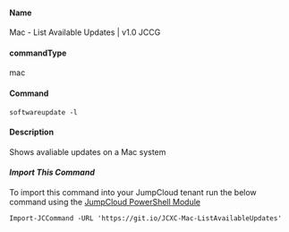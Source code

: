 #### Name

Mac - List Available Updates | v1.0 JCCG

#### commandType

mac

#### Command

```
softwareupdate -l
```

#### Description

Shows avaliable updates on a Mac system

#### *Import This Command*

To import this command into your JumpCloud tenant run the below command using the [JumpCloud PowerShell Module](https://github.com/TheJumpCloud/support/wiki/Installing-the-JumpCloud-PowerShell-Module)

```
Import-JCCommand -URL 'https://git.io/JCXC-Mac-ListAvailableUpdates'
```

